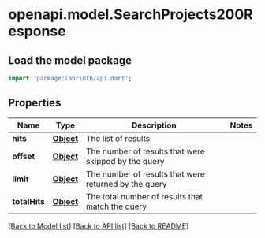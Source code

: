 # openapi.model.SearchProjects200Response

## Load the model package
```dart
import 'package:labrinth/api.dart';
```

## Properties
Name | Type | Description | Notes
------------ | ------------- | ------------- | -------------
**hits** | [**Object**](.md) | The list of results | 
**offset** | [**Object**](.md) | The number of results that were skipped by the query | 
**limit** | [**Object**](.md) | The number of results that were returned by the query | 
**totalHits** | [**Object**](.md) | The total number of results that match the query | 

[[Back to Model list]](../README.md#documentation-for-models) [[Back to API list]](../README.md#documentation-for-api-endpoints) [[Back to README]](../README.md)


